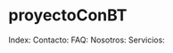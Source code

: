# proyectoConBT
Index:
<meta name="description" content="Somos la empresa lider en ayudarte a vender por internet">
    <meta name="keyword" content="paginas web, redes sociales, google ads, posicionamiento,facebook, instagram">
Contacto:
<meta name="description" content="Más de 5 años de experiencia avalan nuestro compromiso con tu empresa">
    <meta name="keyword" content="paginas  web, redes sociales, google ads, vender por internet, paginas web economicas">
FAQ:
 <meta name="description" content="Si no estas en internet, no existis. Te ayudamos a revertirlo en 24 hs">
    <meta name="keyword" content="manejo de redes sociales, publicidad en google, paginas web, e-commerce">
Nosotros:
 <meta name="description" content="Creamos la pagina que necesitas para llegar a tus clientes">
    <meta name="keyword" content="google ads, paginas web, redes sociales, mas seguidores, mas ventas, branding">
Servicios:
 <meta name="description" content="Sitios web profesionales y optimizados para el posicionamiento en buscadores.">
    <meta name="keyword" content="SEO, comunidad, ventas on line, pagina web, redes profesionales, diseño, copy">
